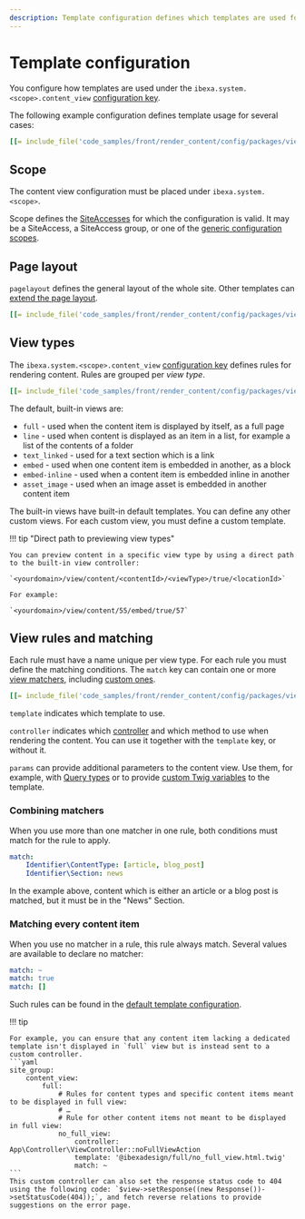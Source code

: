 ```yaml
---
description: Template configuration defines which templates are used for which content and in what cases.
---
```


# Template configuration

You configure how templates are used under the `ibexa.system.<scope>.content_view` [configuration key](configuration.md#configuration-files).

The following example configuration defines template usage for several cases:

``` yaml
[[= include_file('code_samples/front/render_content/config/packages/views.yaml', 4, 8) =]][[= include_file('code_samples/front/render_content/config/packages/views.yaml', 9, 29) =]]
```

## Scope

The content view configuration must be placed under `ibexa.system.<scope>`.

Scope defines the [SiteAccesses](multisite.md) for which the configuration is valid.
It may be a SiteAccess, a SiteAccess group, or one of the [generic configuration scopes](multisite_configuration.md#scope).

## Page layout

`pagelayout` defines the general layout of the whole site.
Other templates can [extend the page layout](#page-layout).

``` yaml
[[= include_file('code_samples/front/render_content/config/packages/views.yaml', 7, 8) =]]
```

## View types

The `ibexa.system.<scope>.content_view` [configuration key](configuration.md#configuration-files) defines rules for rendering content.
Rules are grouped per *view type*.

``` yaml
[[= include_file('code_samples/front/render_content/config/packages/views.yaml', 4, 8) =]][[= include_file('code_samples/front/render_content/config/packages/views.yaml', 9, 11) =]]
```

The default, built-in views are:

- `full` - used when the content item is displayed by itself, as a full page
- `line` - used when content is displayed as an item in a list, for example a list of the contents of a folder
- `text_linked` - used for a text section which is a link
- `embed` - used when one content item is embedded in another, as a block
- `embed-inline` - used when a content item is embedded inline in another
- `asset_image` - used when an image asset is embedded in another content item

The built-in views have built-in default templates.
You can define any other custom views.
For each custom view, you must define a custom template.

!!! tip "Direct path to previewing view types"

    You can preview content in a specific view type by using a direct path to the built-in view controller:

    `<yourdomain>/view/content/<contentId>/<viewType>/true/<locationId>`

    For example:

    `<yourdomain>/view/content/55/embed/true/57`

## View rules and matching

Each rule must have a name unique per view type.
For each rule you must define the matching conditions.
The `match` key can contain one or more [view matchers](view_matcher_reference.md), including [custom ones](create_custom_view_matcher.md).

``` yaml
[[= include_file('code_samples/front/render_content/config/packages/views.yaml', 15, 20) =]]
```

`template` indicates which template to use.

`controller` indicates which [controller](controllers.md) and which method to use when rendering the content.
You can use it together with the `template` key, or without it.

`params` can provide additional parameters to the content view.
Use them, for example, with [Query types](content_queries.md#query-types) or to provide [custom Twig variables](templates.md#custom-template-variables) to the template.

### Combining matchers

When you use more than one matcher in one rule, both conditions must match for the rule to apply.

``` yaml
match:
    Identifier\ContentType: [article, blog_post]
    Identifier\Section: news
```

In the example above, content which is either an article or a blog post is matched, but it must be in the "News" Section.

### Matching every content item

When you use no matcher in a rule, this rule always match.
Several values are available to declare no matcher:

``` yaml
match: ~
match: true
match: []
```

Such rules can be found in the [default template configuration](https://github.com/ibexa/core/blob/4.5/src/bundle/Core/Resources/config/default_settings.yml#L47).

!!! tip

    For example, you can ensure that any content item lacking a dedicated template isn't displayed in `full` view but is instead sent to a custom controller.
    ```yaml
    site_group:
        content_view:
            full:
                # Rules for content types and specific content items meant to be displayed in full view:
                # …
                # Rule for other content items not meant to be displayed in full view:
                no_full_view:
                    controller: App\Controller\ViewController::noFullViewAction
                    template: '@ibexadesign/full/no_full_view.html.twig'
                    match: ~
    ```
    This custom controller can also set the response status code to 404 using the following code: `$view->setResponse((new Response())->setStatusCode(404));`, and fetch reverse relations to provide suggestions on the error page.
